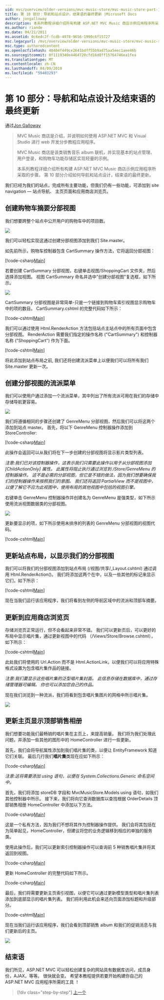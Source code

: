 ```yaml
---
uid: mvc/overview/older-versions/mvc-music-store/mvc-music-store-part-10
title: 第 10 部分：导航和站点设计，结束语的最终更新 |Microsoft Docs
author: jongalloway
description: 本系列教程详细介绍所有构建 ASP.NET MVC Music 商店示例应用程序所采取的步骤。 第 10 部分介绍了导航和 S.的最终更新...
ms.author: riande
ms.date: 04/21/2011
ms.assetid: 0c6e4c2f-fcdb-4978-9656-1990c6f15727
msc.legacyurl: /mvc/overview/older-versions/mvc-music-store/mvc-music-store-part-10
msc.type: authoredcontent
ms.openlocfilehash: 48404f449ce2641bdff55b9ad75aa5eec1aee46b
ms.sourcegitcommit: 0f1119340e4464720cfd16d0ff15764746ea1fea
ms.translationtype: MT
ms.contentlocale: zh-CN
ms.lasthandoff: 04/09/2019
ms.locfileid: "59403293"
---
```

# <a name="part-10-final-updates-to-navigation-and-site-design-conclusion"></a>第 10 部分：导航和站点设计及结束语的最终更新

通过[Jon Galloway](https://github.com/jongalloway)

> MVC Music 商店是介绍，并说明如何使用 ASP.NET MVC 和 Visual Studio 进行 web 开发分步教程应用程序。  
>   
> MVC Music 商店是该类销售音乐 album 联机，并实现基本的站点管理、 用户登录，和购物车功能存储区实现轻量的示例。  
>   
> 本系列教程详细介绍所有构建 ASP.NET MVC Music 商店示例应用程序所采取的步骤。 第 10 部分介绍如何导航和站点设计，结束语的最终更新。


我们已经为我们的站点，完成所有主要功能，但我们仍有一些功能，可添加到 site navigation — 站点导航、 主页页面和应用商店浏览页。

## <a name="creating-the-shopping-cart-summary-partial-view"></a>创建购物车摘要分部视图

我们想要跨整个站点中公开用户的购物车中的项目数。

![](mvc-music-store-part-10/_static/image1.png)

我们可以轻松实现这通过创建分部视图添加到我们 Site.master。

如先前所示，购物车控制器包含 CartSummary 操作方法，它将返回分部视图：

[!code-csharp[Main](mvc-music-store-part-10/samples/sample1.cs)]

若要创建 CartSummary 分部视图，右键单击视图/ShoppingCart 文件夹，然后选择添加视图。 视图 CartSummary 命名并选中"创建分部视图"复选框，如下所示。

![](mvc-music-store-part-10/_static/image2.png)

CartSummary 分部视图是非常简单-只是一个链接到购物车索引视图显示购物车中的项的数目。 CartSummary.cshtml 的完整代码如下所示：

[!code-cshtml[Main](mvc-music-store-part-10/samples/sample2.cshtml)]

我们可以通过使用 Html.RenderAction 方法包括站点主站点中的所有页面中包含分部视图。 RenderAction 需要我们指定的操作名称 ("CartSummary") 和控制器名称 ("ShoppingCart") 作为下面。

[!code-cshtml[Main](mvc-music-store-part-10/samples/sample3.cshtml)]

将此添加到站点布局之前, 我们还将创建流派菜单上以便我们可以将所有我们 Site.master 更新一次。

## <a name="creating-the-genre-menu-partial-view"></a>创建分部视图的流派菜单

我们可以使用户通过添加一个流派菜单，其中列出了所有流派可用在我们的存储中存储导航更容易。

![](mvc-music-store-part-10/_static/image3.png)

我们将遵循相同的步骤还创建了 GenreMenu 分部视图，然后我们可以将这两个添加到站点 master。 首先，将以下 GenreMenu 控制器操作添加到 StoreController:

[!code-csharp[Main](mvc-music-store-part-10/samples/sample4.cs)]

此操作会返回可以从我们将在下一步创建的分部视图将显示影片类型列表。

*注意:我们已对该控制器操作，这表示我们只需要此操作以用于从分部视图添加 [ChildActionOnly] 属性。 此属性将阻止执行通过浏览到 /Store/GenreMenu 的控制器操作。 这不是必需的分部视图，但它是不错的做法，因为我们想要确保我们的控制器操作来按照我们的意图。 我们还将返回 PartialView 而不是视图中，以便了解它不应为此视图中，使用布局的其他视图中包括的视图引擎。*

右键单击 GenreMenu 控制器操作并创建名为 GenreMenu 是强类型，如下所示使用流派视图数据类的分部视图。

![](mvc-music-store-part-10/_static/image4.png)

更新要显示的项，如下所示使用未排序的列表的 GenreMenu 分部视图的视图代码。

[!code-cshtml[Main](mvc-music-store-part-10/samples/sample5.cshtml)]

## <a name="updating-site-layout-to-display-our-partial-views"></a>更新站点布局，以显示我们的分部视图

我们可以将我们的分部视图添加到站点布局 (/视图/共享/\_Layout.cshtml) 通过调用 Html.RenderAction()。 我们将添加这两个在中，以及一些其他的标记来显示它们，如下所示：

[!code-cshtml[Main](mvc-music-store-part-10/samples/sample6.cshtml)]

现在当我们运行该应用程序，我们将看到左侧的导航区域中的流派和顶部车摘要。

## <a name="update-to-the-store-browse-page"></a>更新到应用商店浏览页

存储浏览页正常运行，但不会看起来非常不错。 我们可以更新页后，可以更好的布局中显示唱片集，通过更新视图中的代码 （/Views/Store/Browse.cshtml），如下所示：

[!code-cshtml[Main](mvc-music-store-part-10/samples/sample7.cshtml)]

此处我们将使用的 Url.Action 而不是 Html.ActionLink，以便我们可以将应用特殊格式设置为包含唱片集作品的链接。

*注意:我们要显示这些唱片集的泛型唱片集封面。 此信息存储在数据库中，通过存储管理器可编辑。 你也可以添加您自己的作品。*

现在我们浏览到一种流派，我们将看到包含唱片集图片的网格中所示唱片集。

![](mvc-music-store-part-10/_static/image5.png)

## <a name="updating-the-home-page-to-show-top-selling-albums"></a>更新主页显示顶部销售相册

我们想要功能我们最畅销的唱片集在主页上，来提高销量。 我们将为我们处理此问题，并添加一些其他的图形中的 HomeController 进行一些更新。

首先，我们会将导航属性添加到我们唱片集的类，以便让 EntityFramework 知道它们关联。 最后几行我们**唱片集**类现在应如下所示：

[!code-csharp[Main](mvc-music-store-part-10/samples/sample8.cs)]

*注意:这将需要添加 using 语句，以便在 System.Collections.Generic 命名空间中。*

首先，我们将添加 storeDB 字段和 MvcMusicStore.Models using 语句，如我们其他控制器中所示。 接下来，我们将向它查询数据库以查找根据 OrderDetails 顶部销售相册 HomeController 中添加以下方法。

[!code-csharp[Main](mvc-music-store-part-10/samples/sample9.cs)]

这是一个私有方法，因为我们不想将其作为控制器操作提供。 我们会将其包括在为简单起见，HomeController，但建议将您的业务逻辑移到相应的单独的服务类。

使用此操作后，我们可以更新索引控制器操作可以查询前 5 种销售唱片集并将其返回到视图。

[!code-csharp[Main](mvc-music-store-part-10/samples/sample10.cs)]

更新 HomeController 的完整代码如下所示。

[!code-csharp[Main](mvc-music-store-part-10/samples/sample11.cs)]

最后，我们将需要更新主页索引视图，以便它可以通过更新模型类型和唱片集列表添加到底部显示的唱片集列表。 我们将利用此机会来还向页面添加标题和升级部分。

[!code-cshtml[Main](mvc-music-store-part-10/samples/sample12.cshtml)]

现在当我们运行该应用程序，我们会看到顶部销售 album 和我们的促销消息与我们更新后的主页。

![](mvc-music-store-part-10/_static/image1.jpg)

## <a name="conclusion"></a>结束语

我们所见，ASP.NET MVC 可以轻松创建复杂的网站具有数据库访问，成员身份，AJAX，等等。 很快就会变。 希望本教程提供若要开始构建你自己的 ASP.NET MVC 应用程序所需的工具 ！


> [!div class="step-by-step"]
> [上一个](mvc-music-store-part-9.md)
